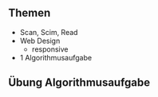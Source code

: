 ## Themen
- Scan, Scim, Read
- Web Design
    - responsive
- 1 Algorithmusaufgabe

## Übung Algorithmusaufgabe
